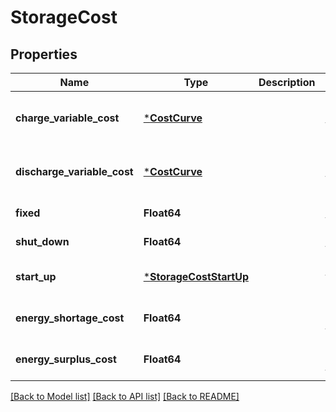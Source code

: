 # StorageCost


## Properties
Name | Type | Description | Notes
------------ | ------------- | ------------- | -------------
**charge_variable_cost** | [***CostCurve**](CostCurve.md) |  | [optional] [default to nothing]
**discharge_variable_cost** | [***CostCurve**](CostCurve.md) |  | [optional] [default to nothing]
**fixed** | **Float64** |  | [default to 0.0]
**shut_down** | **Float64** |  | [default to 0.0]
**start_up** | [***StorageCostStartUp**](StorageCostStartUp.md) |  | [default to nothing]
**energy_shortage_cost** | **Float64** |  | [optional] [default to 0.0]
**energy_surplus_cost** | **Float64** |  | [optional] [default to 0.0]


[[Back to Model list]](../README.md#models) [[Back to API list]](../README.md#api-endpoints) [[Back to README]](../README.md)


